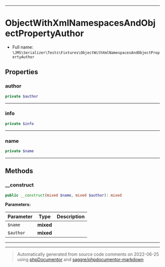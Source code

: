 ***

# ObjectWithXmlNamespacesAndObjectPropertyAuthor





* Full name: `\JMS\Serializer\Tests\Fixtures\ObjectWithXmlNamespacesAndObjectPropertyAuthor`



## Properties


### author



```php
private $author
```






***

### info



```php
private $info
```






***

### name



```php
private $name
```






***

## Methods


### __construct



```php
public __construct(mixed $name, mixed $author): mixed
```








**Parameters:**

| Parameter | Type | Description |
|-----------|------|-------------|
| `$name` | **mixed** |  |
| `$author` | **mixed** |  |




***


***
> Automatically generated from source code comments on 2022-06-25 using [phpDocumentor](http://www.phpdoc.org/) and [saggre/phpdocumentor-markdown](https://github.com/Saggre/phpDocumentor-markdown)

